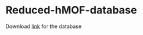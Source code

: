 # Reduced-hMOF-database

Download [link](https://github.com/snurr-group/Reduced-hMOF-database/raw/master/reduced_WLLFHHS_hMOF.tar.gz) for the database
